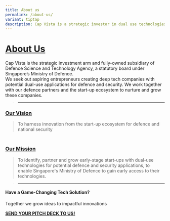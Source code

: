 ```yaml
---
title: About us
permalink: /about-us/
variant: tiptap
description: Cap Vista is a strategic investor in dual use technologies
---
```

<p></p><h1><strong><u>About Us</u></strong></h1><p>Cap Vista is the strategic investment arm and fully-owned subsidiary of Defence Science and Technology Agency, a statutory board under Singapore’s Ministry of Defence.<br>We seek out aspiring entrepreneurs creating deep tech companies with potential dual-use applications for defence and security. We work together with our defence partners and the start-up ecosystem to nurture and grow these companies.</p><blockquote><hr></blockquote><h3><strong><u>Our Vision</u></strong>&nbsp;</h3><blockquote><p>To harness innovation from the start-up ecosystem for defence and national security</p></blockquote><h3><br><strong><u>Our Mission</u></strong></h3><blockquote><p>To identify, partner and grow early-stage start-ups with dual-use technologies for potential defence and security applications, to enable Singapore's Ministry of Defence to gain early access to their technologies.</p></blockquote><p></p><p></p><blockquote><hr></blockquote><h4><strong>Have a Game-Changing Tech Solution?</strong></h4><p>Together we grow ideas to impactful innovations</p><p><strong><a href="https://staging.d27cpvsj0bgj9b.amplifyapp.com/contact-us" class="link-button remove-after is-flex is-vh-centered flex-center" rel="noopener noreferrer nofollow" target="_blank"><u>SEND YOUR PITCH DECK TO US!</u></a></strong><a href="https://staging.d27cpvsj0bgj9b.amplifyapp.com/contact-us" class="link-button remove-after is-flex is-vh-centered flex-center" rel="noopener noreferrer nofollow" target="_blank"><br></a></p><p></p>